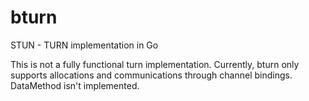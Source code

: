# bturn
STUN - TURN implementation in Go

This is not a fully functional turn implementation.  Currently, bturn only supports allocations and communications through channel bindings.  DataMethod isn't implemented.